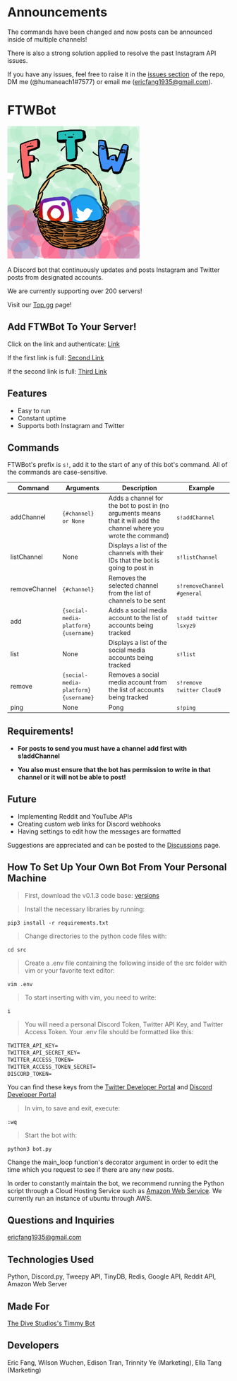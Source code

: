 # Announcements

The commands have been changed and now posts can be announced inside of multiple channels! 

There is also a strong solution applied to resolve the past Instagram API issues. 

If you have any issues, feel free to raise it in the [issues section](https://github.com/ericf1/ftwbot/issues) of the repo, DM me (@humaneach1#7577) or email me (ericfang1935@gmail.com).

# FTWBot

<!-- <img src="https://user-images.githubusercontent.com/89803837/160317016-a68164d4-a6fa-4fc4-8957-db3093f65c73.png" alt="Basket with social medias inside" width=300rem height=300rem> -->
<img src="https://github.com/ericf1/ftwbot/blob/main/pictures/ftw%20logo.png" width=300rem height=300rem>

A Discord bot that continuously updates and posts Instagram and Twitter posts from designated accounts. 

We are currently supporting over 200 servers!

Visit our [Top.gg](https://top.gg/bot/952690377104719964) page!

Add FTWBot To Your Server!
---
Click on the link and authenticate:
[Link](https://discord.com/api/oauth2/authorize?client_id=952690377104719964&permissions=517543905344&scope=bot)

If the first link is full:
[Second Link](https://discord.com/api/oauth2/authorize?client_id=978880834440429578&permissions=277025474624&scope=bot)

If the second link is full:
[Third Link](https://discord.com/api/oauth2/authorize?client_id=989295540938362890&permissions=277025474624&scope=bot)

Features
---
- Easy to run
- Constant uptime
- Supports both Instagram and Twitter

Commands
---
FTWBot's prefix is ``s!``, add it to the start of any of this bot's command. All of the commands are case-sensitive.

| Command | Arguments | Description | Example |
|---------|-----------|-------------|---------|
| addChannel | ``{#channel} or None`` | Adds a channel for the bot to post in (no arguments means that it will add the channel where you wrote the command) | ``s!addChannel``|
| listChannel | None | Displays a list of the channels with their IDs that the bot is going to post in | ``s!listChannel``|
| removeChannel | ``{#channel}`` | Removes the selected channel from the list of channels to be sent | ``s!removeChannel #general``|
| add |``{social-media-platform} {username}`` | Adds a social media account to the list of accounts being tracked | ``s!add twitter lsxyz9`` | 
| list | None | Displays a list of the social media accounts being tracked | ``s!list``|
| remove | ``{social-media-platform} {username}`` | Removes a social media account from the list of accounts being tracked | ``s!remove twitter Cloud9``|
| ping | None | Pong | ``s!ping`` |

Requirements!
---

- **For posts to send you must have a channel add first with s!addChannel**

- **You also must ensure that the bot has permission to write in that channel or it will not be able to post!**

Future
---
- Implementing Reddit and YouTube APIs
- Creating custom web links for Discord webhooks
- Having settings to edit how the messages are formatted


Suggestions are appreciated and can be posted to the [Discussions](https://github.com/ericf1/ftwbot/discussions) page.

How To Set Up Your Own Bot From Your Personal Machine
---
>First, download the v0.1.3 code base:
[versions](https://github.com/ericf1/ftwbot/releases)

>Install the necessary libraries by running:
```
pip3 install -r requirements.txt
```

>Change directories to the python code files with:
```
cd src
```

>Create a .env file containing the following inside of the src folder with vim or your favorite text editor:
```
vim .env
```

>To start inserting with vim, you need to write:
```
i
```

>You will need a personal Discord Token, Twitter API Key, and Twitter Access Token. Your .env file should be formatted like this:
```
TWITTER_API_KEY=
TWITTER_API_SECRET_KEY=
TWITTER_ACCESS_TOKEN=
TWITTER_ACCESS_TOKEN_SECRET=
DISCORD_TOKEN=
```
You can find these keys from the [Twitter Developer Portal](https://developer.twitter.com/en/portal/petition/essential/basic-info) and [Discord Developer Portal](https://discord.com/developers/docs/intro)

>In vim, to save and exit, execute:
```
:wq
```

>Start the bot with:
```
python3 bot.py
```

Change the main_loop function's decorator argument in order to edit the time which you request to see if there are any new posts.

In order to constantly maintain the bot, we recommend running the Python script through a Cloud Hosting Service such as [Amazon Web Service](https://aws.amazon.com/). We currently run an instance of ubuntu through AWS. 

Questions and Inquiries
---
[ericfang1935@gmail.com](mailto:ericfang1935@gmail.com)

Technologies Used
---
Python, Discord.py, Tweepy API, TinyDB, Redis, Google API, Reddit API, Amazon Web Server

Made For
---
[The Dive Studios's Timmy Bot](https://www.divestudios.io/)

Developers
---
Eric Fang, Wilson Wuchen, Edison Tran, Trinnity Ye (Marketing), Ella Tang (Marketing)
